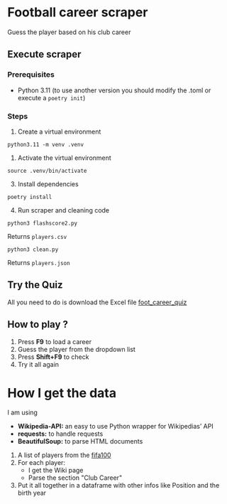 # Football career scraper
Guess the player based on his club career

## Execute scraper

### Prerequisites
- Python 3.11 (to use another version you should modify the .toml or execute a `poetry init`)

### Steps
1. Create a virtual environment
```
python3.11 -m venv .venv
```

1. Activate the virtual environment

```
source .venv/bin/activate
```

3. Install dependencies
```
poetry install
```

4. Run scraper and cleaning code
```
python3 flashscore2.py
```
Returns `players.csv`
```
python3 clean.py
```
Returns `players.json`



## Try the Quiz
All you need to do is download the Excel file [foot_career_quiz]([./foot_career_quiz.xlsx](https://github.com/Trifa01/footballers-career/blob/b144f571e6aaf564e85477585432e11e21b1efe1/foot_career_quiz.xlsx))

## How to play ?
1. Press **F9** to load a career
2. Guess the player from the dropdown list
3. Press **Shift+F9** to check 
4. Try it all again


# How I get the data
I am using
- **Wikipedia-API:** an easy to use Python wrapper for Wikipedias’ API
- **requests:** to handle requests
- **BeautifulSoup:** to parse HTML documents

1. A list of players from the [fifa100](https://en.wikipedia.org/wiki/FIFA_100)
2. For each player:
    - I get the Wiki page 
    - Parse the section "Club Career"
3. Put it all together in a dataframe with other infos like Position and the birth year   